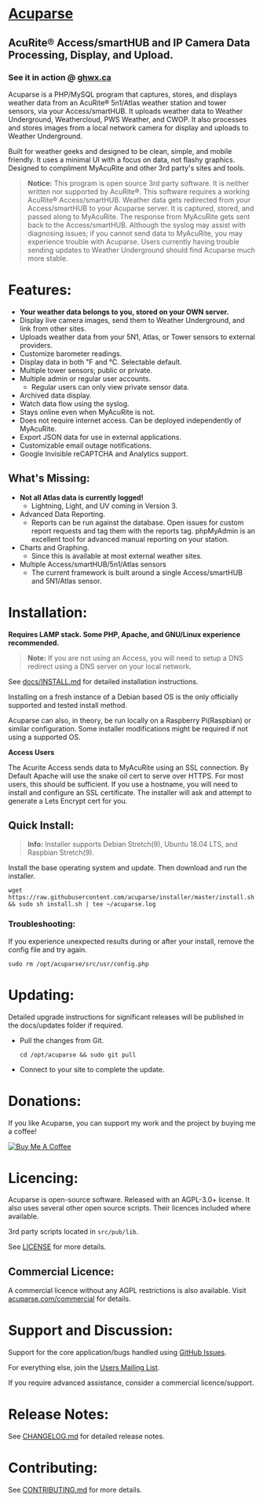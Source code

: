 # [Acuparse](https://www.acuparse.com)
## AcuRite®‎ Access/smartHUB and IP Camera Data Processing, Display, and Upload.
### See it in action @ [ghwx.ca](https://www.ghwx.ca)

Acuparse is a PHP/MySQL program that captures, stores, and displays weather data from an AcuRite®‎ 5n1/Atlas weather station and tower sensors, via your Access/smartHUB. It uploads weather data to Weather Underground, Weathercloud, PWS Weather, and CWOP. It also processes and stores images from a local network camera for display and uploads to Weather Underground.

Built for weather geeks and designed to be clean, simple, and mobile friendly. It uses a minimal UI with a focus on data, not flashy graphics. Designed to compliment MyAcuRite and other 3rd party's sites and tools. 

> **Notice:** This program is open source 3rd party software. It is neither written nor supported by AcuRite®‎. This software requires a working AcuRite®‎ Access/smartHUB. Weather data gets redirected from your Access/smartHUB to your Acuparse server. It is captured, stored, and passed along to MyAcuRite.
The response from MyAcuRite gets sent back to the Access/smartHUB. Although the syslog may assist with diagnosing issues; if you cannot send data to MyAcuRite, you may experience trouble with Acuparse.
Users currently having trouble sending updates to Weather Underground should find Acuparse much more stable.

# Features:
* **Your weather data belongs to you, stored on your OWN server.**
* Display live camera images, send them to Weather Underground, and link from other sites.
* Uploads weather data from your 5N1, Atlas, or Tower sensors to external providers.
* Customize barometer readings.
* Display data in both &#8457; and &#8451;. Selectable default.
* Multiple tower sensors; public or private.
* Multiple admin or regular user accounts.
    * Regular users can only view private sensor data. 
* Archived data display.
* Watch data flow using the syslog.
* Stays online even when MyAcuRite is not.
* Does not require internet access. Can be deployed independently of MyAcuRite.
* Export JSON data for use in external applications.
* Customizable email outage notifications.
* Google Invisible reCAPTCHA and Analytics support.

## What's Missing:
* **Not all Atlas data is currently logged!**
    * Lightning, Light, and UV coming in Version 3.
* Advanced Data Reporting.
    * Reports can be run against the database. Open issues for custom report requests and tag them with the reports tag. phpMyAdmin is an excellent tool for advanced manual reporting on your station.
* Charts and Graphing.
    * Since this is available at most external weather sites.
* Multiple Access/smartHUB/5n1/Atlas sensors
    * The current framework is built around a single Access/smartHUB and 5N1/Atlas sensor.
   
# Installation:
**Requires LAMP stack. Some PHP, Apache, and GNU/Linux experience recommended.**
> **Note:** If you are not using an Access, you will need to setup a DNS redirect using a DNS server on your local network. 

See [docs/INSTALL.md](https://acuparse.github.io/acuparse/INSTALL) for detailed installation instructions.

Installing on a fresh instance of a Debian based OS is the only officially supported and tested install method.

Acuparse can also, in theory, be run locally on a Raspberry Pi(Raspbian) or similar configuration. Some installer modifications might be required if not using a supported OS.

**Access Users**

The Acurite Access sends data to MyAcuRite using an SSL connection. By Default Apache will use the snake oil cert to serve over HTTPS. For most users, this should be sufficient. If you use a hostname, you will need to install and configure an SSL certificate. The installer will ask and attempt to generate a Lets Encrypt cert for you.

## Quick Install:
> **Info:** Installer supports Debian Stretch(9), Ubuntu 18.04 LTS, and Raspbian Stretch(9).

Install the base operating system and update. Then download and run the installer.

`wget https://raw.githubusercontent.com/acuparse/installer/master/install.sh && sudo sh install.sh | tee ~/acuparse.log`

### Troubleshooting:
If you experience unexpected results during or after your install, remove the config file and try again.

`sudo rm /opt/acuparse/src/usr/config.php`

# Updating:
Detailed upgrade instructions for significant releases will be published in the docs/updates folder if required.

* Pull the changes from Git.

    `cd /opt/acuparse && sudo git pull`
* Connect to your site to complete the update.

# Donations:
If you like Acuparse, you can support my work and the project by buying me a coffee!

<a href="https://www.buymeacoffee.com/maxp" target="_blank"><img src="https://www.buymeacoffee.com/assets/img/custom_images/orange_img.png" alt="Buy Me A Coffee" style="height: auto !important;width: auto !important;" ></a>

# Licencing:
Acuparse is open-source software. Released with an AGPL-3.0+ license. It also uses several other open source scripts. Their licences included where available.

3rd party scripts located in `src/pub/lib`.

See [LICENSE](LICENSE) for more details.

## Commercial Licence:
A commercial licence without any AGPL restrictions is also available. Visit [acuparse.com/commercial](https://www.acuparse.com/commercial) for details.

# Support and Discussion:
Support for the core application/bugs handled using [GitHub Issues](https://github.com/acuparse/acuparse/issues).

For everything else, join the [Users Mailing List](https://lists.acuparse.com/listinfo/users).

If you require advanced assistance, consider a commercial licence/support. 

# Release Notes:

See [CHANGELOG.md](CHANGELOG.md) for detailed release notes.

# Contributing:

See [CONTRIBUTING.md](CONTRIBUTING.md) for more details.
